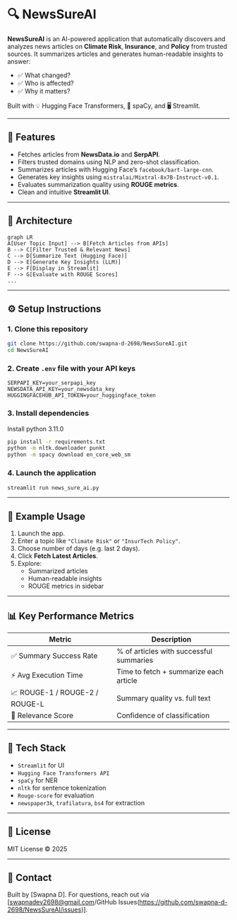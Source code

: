 
# 🔍 NewsSureAI

**NewsSureAI** is an AI-powered application that automatically discovers and analyzes news articles on **Climate Risk**, **Insurance**, and **Policy** from trusted sources. It summarizes articles and generates human-readable insights to answer:
- ✅ What changed?
- ✅ Who is affected?
- ✅ Why it matters?

Built with 💡 Hugging Face Transformers, 🧠 spaCy, and 🖥️ Streamlit.

---

## 🚀 Features

- Fetches articles from **NewsData.io** and **SerpAPI**.
- Filters trusted domains using NLP and zero-shot classification.
- Summarizes articles with Hugging Face’s `facebook/bart-large-cnn`.
- Generates key insights using `mistralai/Mixtral-8x7B-Instruct-v0.1`.
- Evaluates summarization quality using **ROUGE metrics**.
- Clean and intuitive **Streamlit UI**.

---

## 🧠 Architecture

```mermaid
graph LR
A[User Topic Input] --> B[Fetch Articles from APIs]
B --> C[Filter Trusted & Relevant News]
C --> D[Summarize Text (Hugging Face)]
D --> E[Generate Key Insights (LLM)]
E --> F[Display in Streamlit]
F --> G[Evaluate with ROUGE Scores]
...
```

---

## ⚙️ Setup Instructions

### 1. Clone this repository

```bash
git clone https://github.com/swapna-d-2698/NewsSureAI.git
cd NewsSureAI
```

### 2. Create `.env` file with your API keys

```dotenv
SERPAPI_KEY=your_serpapi_key
NEWSDATA_API_KEY=your_newsdata_key
HUGGINGFACEHUB_API_TOKEN=your_huggingface_token
```

### 3. Install dependencies

Install python 3.11.0

```bash
pip install -r requirements.txt
python -m nltk.downloader punkt
python -m spacy download en_core_web_sm
```

### 4. Launch the application

```bash
streamlit run news_sure_ai.py
```

---

## 🧪 Example Usage

1. Launch the app.
2. Enter a topic like `"Climate Risk"` or `"InsurTech Policy"`.
3. Choose number of days (e.g. last 2 days).
4. Click **Fetch Latest Articles**.
5. Explore:
   - Summarized articles
   - Human-readable insights
   - ROUGE metrics in sidebar

---

## 📊 Key Performance Metrics

| Metric | Description |
|--------|-------------|
| ✅ Summary Success Rate | % of articles with successful summaries |
| ⚡ Avg Execution Time | Time to fetch + summarize each article |
| 📈 ROUGE-1 / ROUGE-2 / ROUGE-L | Summary quality vs. full text |
| 🎯 Relevance Score | Confidence of classification |

---

## 📎 Tech Stack

- `Streamlit` for UI
- `Hugging Face Transformers API`
- `spaCy` for NER
- `nltk` for sentence tokenization
- `Rouge-score` for evaluation
- `newspaper3k`, `trafilatura`, `bs4` for extraction

---

## 📃 License

MIT License © 2025

---

## 👋 Contact

Built by [Swapna D]. For questions, reach out via [swapnadev2698@gmail.com/GitHub Issues(https://github.com/swapna-d-2698/NewsSureAI/issues)].
